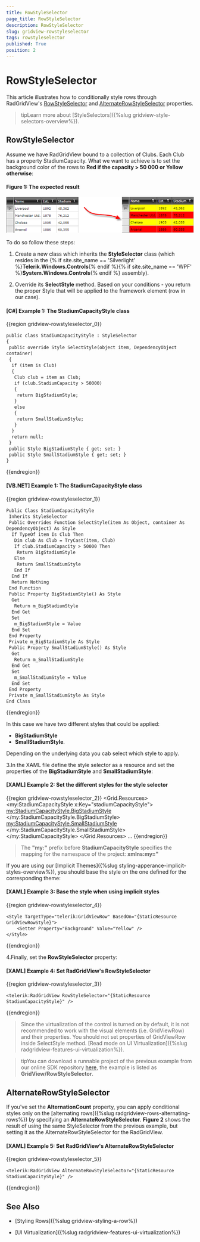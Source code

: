 ```yaml
---
title: RowStyleSelector
page_title: RowStyleSelector
description: RowStyleSelector
slug: gridview-rowstyleselector
tags: rowstyleselector
published: True
position: 2
---
```


# RowStyleSelector

This article illustrates how to conditionally style rows through RadGridView's [RowStyleSelector](#rowstyleselector) and [AlternateRowStyleSelector](alternaterowstyleselector) properties.
		
>tipLearn more about [StyleSelectors]({%slug gridview-style-selectors-overview%}).

## RowStyleSelector
		  
Assume we have RadGridView bound to a collection of Clubs. Each Club has a property StadiumCapacity. What we want to achieve is to set the background color of the rows to __Red if the capacity > 50 000 or Yellow otherwise__:

#### __Figure 1: The expected result__
		
![The expected result](images/gridview_rowstyleselector.png)

To do so follow these steps:

1. Create a new class which inherits the __StyleSelector__ class (which resides in the 
 {% if site.site_name == 'Silverlight' %}__Telerik.Windows.Controls__{% endif %}{% if site.site_name == 'WPF' %}__System.Windows.Controls__{% endif %} assembly).

2. Override its __SelectStyle__ method. Based on your conditions - you return the proper Style that will be applied to the framework element (row in our case).

#### __[C#] Example 1: The StadiumCapacityStyle class__

{{region gridview-rowstyleselector_0}}

	public class StadiumCapacityStyle : StyleSelector
	{
	 public override Style SelectStyle(object item, DependencyObject container)
	 {
	  if (item is Club)
	  {
	   Club club = item as Club;
	   if (club.StadiumCapacity > 50000)
	   {
	    return BigStadiumStyle;
	   }
	   else
	   {
	    return SmallStadiumStyle;
	   }
	  }
	  return null;
	 }
	 public Style BigStadiumStyle { get; set; }
	 public Style SmallStadiumStyle { get; set; }
	}
{{endregion}}

#### __[VB.NET] Example 1: The StadiumCapacityStyle class__

{{region gridview-rowstyleselector_1}}

	Public Class StadiumCapacityStyle
	 Inherits StyleSelector
	 Public Overrides Function SelectStyle(item As Object, container As DependencyObject) As Style
	  If TypeOf item Is Club Then
	   Dim club As Club = TryCast(item, Club)
	   If club.StadiumCapacity > 50000 Then
	    Return BigStadiumStyle
	   Else
	    Return SmallStadiumStyle
	   End If
	  End If
	  Return Nothing
	 End Function
	 Public Property BigStadiumStyle() As Style
	  Get
	   Return m_BigStadiumStyle
	  End Get
	  Set
	   m_BigStadiumStyle = Value
	  End Set
	 End Property
	 Private m_BigStadiumStyle As Style
	 Public Property SmallStadiumStyle() As Style
	  Get
	   Return m_SmallStadiumStyle
	  End Get
	  Set
	   m_SmallStadiumStyle = Value
	  End Set
	 End Property
	 Private m_SmallStadiumStyle As Style
	End Class
{{endregion}}

In this case we have two different styles that could be applied:

* __BigStadiumStyle__
* __SmallStadiumStyle__. 

Depending on the underlying data you cab select which style to apply.

3.In the XAML file define the style selector as a resource and set the properties of the __BigStadiumStyle__ and __SmallStadiumStyle__:

#### __[XAML] Example 2: Set the different styles for the style selector__

{{region gridview-rowstyleselector_2}}
	<Grid>
		<Grid.Resources>
			<my:StadiumCapacityStyle x:Key="stadiumCapacityStyle">
				<my:StadiumCapacityStyle.BigStadiumStyle>
					<Style TargetType="telerik:GridViewRow">
						<Setter Property="Background" Value="Red"/>
					</Style>
				</my:StadiumCapacityStyle.BigStadiumStyle>
				<my:StadiumCapacityStyle.SmallStadiumStyle>
					<Style TargetType="telerik:GridViewRow">
						<Setter Property="Background" Value="Yellow" />
					</Style>
				</my:StadiumCapacityStyle.SmallStadiumStyle>
			</my:StadiumCapacityStyle>
		</Grid.Resources>
		...
	</Grid>
{{endregion}}

>The __"my:"__ prefix before __StadiumCapacityStyle__ specifies the mapping for the namespace of the project: __xmlns:my="__

If you are using our [Implicit Themes]({%slug styling-apperance-implicit-styles-overview%}), you should base the style on the one defined for the corresponding theme:

#### __[XAML] Example 3: Base the style when using implicit styles__

{{region gridview-rowstyleselector_4}}

    <Style TargetType="telerik:GridViewRow" BasedOn="{StaticResource GridViewRowStyle}">
    	<Setter Property="Background" Value="Yellow" />
    </Style>
{{endregion}}

4.Finally, set the __RowStyleSelector__ property:

#### __[XAML] Example 4: Set RadGridView's RowStyleSelector__

{{region gridview-rowstyleselector_3}}

	<telerik:RadGridView RowStyleSelector="{StaticResource StadiumCapacityStyle}" />
{{endregion}}

>Since the virtualization of the control is turned on by default, it is not recommended to work with the visual elements (i.e. GridViewRow) and their properties. You should not set properties of GridViewRow inside SelectStyle method. [Read mode on UI Virtualization]({%slug radgridview-features-ui-virtualization%}).
		 
>tipYou can download a runnable project of the previous example from our online SDK repository [here](https://github.com/telerik/xaml-sdk/), the example is listed as __GridView/RowStyleSelector__.

## AlternateRowStyleSelector

If you've set the **AlternationCount** property, you can apply conditional styles only on the [alternating rows]({%slug radgridview-rows-alternating-rows%}) by specifying an **AlternateRowStyleSelector**. **Figure 2** shows the result of using the same StyleSelector from the previous example, but setting it as the AlternateRowStyleSelector for the RadGridView.

#### __[XAML] Example 5: Set RadGridView's AlternateRowStyleSelector__

{{region gridview-rowstyleselector_5}}

	<telerik:RadGridView AlternateRowStyleSelector="{StaticResource StadiumCapacityStyle}" />
{{endregion}}

## See Also

* [Styling Rows]({%slug gridview-styling-a-row%})

* [UI Virtualization]({%slug radgridview-features-ui-virtualization%})
          
